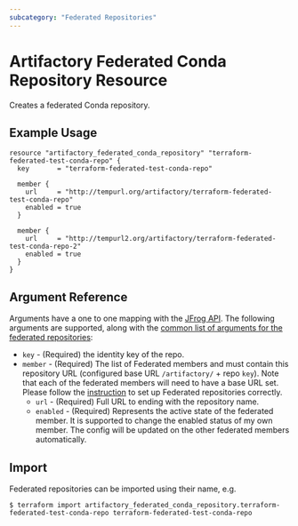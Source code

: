```yaml
---
subcategory: "Federated Repositories"
---
```

# Artifactory Federated Conda Repository Resource

Creates a federated Conda repository.

## Example Usage

```hcl
resource "artifactory_federated_conda_repository" "terraform-federated-test-conda-repo" {
  key       = "terraform-federated-test-conda-repo"

  member {
    url     = "http://tempurl.org/artifactory/terraform-federated-test-conda-repo"
    enabled = true
  }

  member {
    url     = "http://tempurl2.org/artifactory/terraform-federated-test-conda-repo-2"
    enabled = true
  }
}
```

## Argument Reference

Arguments have a one to one mapping with the [JFrog API](https://www.jfrog.com/confluence/display/JFROG/Repository+Configuration+JSON#RepositoryConfigurationJSON-FederatedRepository). 
The following arguments are supported, along with the [common list of arguments for the federated repositories](local.md):

* `key` - (Required) the identity key of the repo.
* `member` - (Required) The list of Federated members and must contain this repository URL (configured base URL
  `/artifactory/` + repo `key`). Note that each of the federated members will need to have a base URL set.
  Please follow the [instruction](https://www.jfrog.com/confluence/display/JFROG/Working+with+Federated+Repositories#WorkingwithFederatedRepositories-SettingUpaFederatedRepository)
  to set up Federated repositories correctly.
  * `url` - (Required) Full URL to ending with the repository name.
  * `enabled` - (Required) Represents the active state of the federated member. It is supported to change the enabled
    status of my own member. The config will be updated on the other federated members automatically.



## Import

Federated repositories can be imported using their name, e.g.
```
$ terraform import artifactory_federated_conda_repository.terraform-federated-test-conda-repo terraform-federated-test-conda-repo
```
